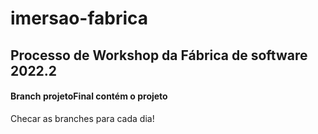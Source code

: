# imersao-fabrica
## Processo de Workshop da Fábrica de software 2022.2

#### Branch projetoFinal contém o projeto

Checar as branches para cada dia!
